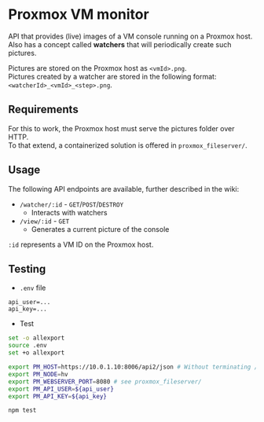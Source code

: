 # Proxmox VM monitor
API that provides (live) images of a VM console running on a Proxmox host.  
Also has a concept called **watchers** that will periodically create such pictures.  

Pictures are stored on the Proxmox host as `<vmId>.png`.  
Pictures created by a watcher are stored in the following format: `<watcherId>_<vmId>_<step>.png`.

## Requirements
For this to work, the Proxmox host must serve the pictures folder over HTTP.  
To that extend, a containerized solution is offered in `proxmox_fileserver/`.

## Usage
The following API endpoints are available, further described in the wiki:  
- `/watcher/:id` - `GET`/`POST`/`DESTROY`
   - Interacts with watchers
- `/view/:id` - `GET`
   - Generates a current picture of the console

`:id` represents a VM ID on the Proxmox host.

## Testing
- `.env` file
```
api_user=...
api_key=...
```

- Test
```bash
set -o allexport
source .env
set +o allexport

export PM_HOST=https://10.0.1.10:8006/api2/json # Without terminating /
export PM_NODE=hv
export PM_WEBSERVER_PORT=8080 # see proxmox_fileserver/
export PM_API_USER=${api_user}
export PM_API_KEY=${api_key}

npm test
```